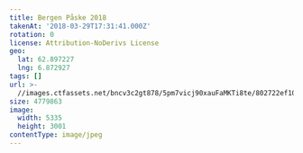 ```yaml
---
title: Bergen Påske 2018
takenAt: '2018-03-29T17:31:41.000Z'
rotation: 0
license: Attribution-NoDerivs License
geo:
  lat: 62.897227
  lng: 6.872927
tags: []
url: >-
  //images.ctfassets.net/bncv3c2gt878/5pm7vicj90xauFaMKTi8te/802722ef10cf499004d1a0ce369dd369/bergen-pske-2018_27305047108_o
size: 4779863
image:
  width: 5335
  height: 3001
contentType: image/jpeg
---
```


